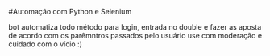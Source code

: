 #Automação com Python e Selenium 

bot automatiza todo método para login, entrada no double e fazer as aposta de acordo com os parêmntros passados pelo usuário
use com moderação e cuidado com o vício :)
